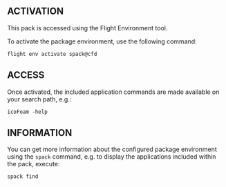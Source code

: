 ## ACTIVATION

This pack is accessed using the Flight Environment tool.

To activate the package environment, use the following command:

```
flight env activate spack@cfd
```

## ACCESS

Once activated, the included application commands are made available on your search path, e.g.:

```
icoFoam -help
```

## INFORMATION

You can get more information about the configured package environment using the `spack` command, e.g. to display the applications included within the pack, execute:

```
spack find
```
